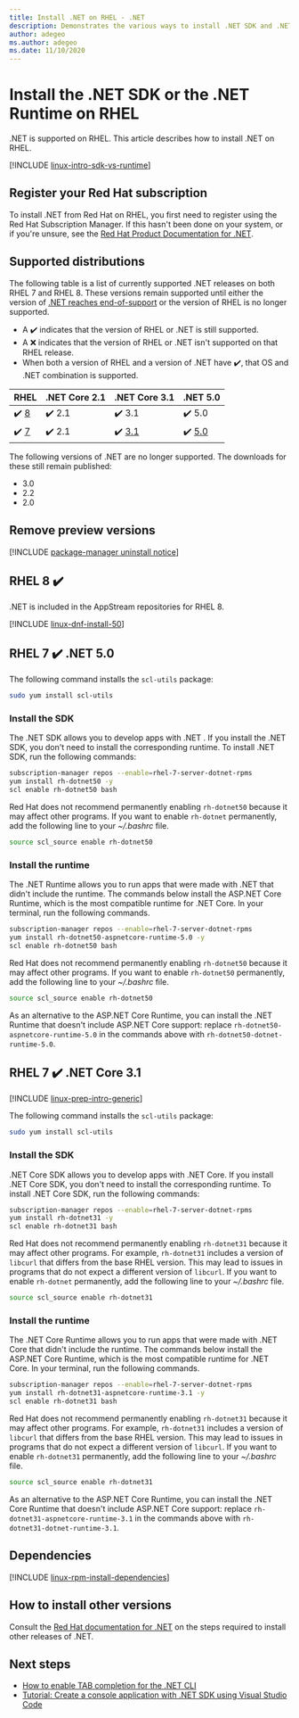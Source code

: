 ```yaml
---
title: Install .NET on RHEL - .NET
description: Demonstrates the various ways to install .NET SDK and .NET Runtime on RHEL.
author: adegeo
ms.author: adegeo
ms.date: 11/10/2020
---
```


# Install the .NET SDK or the .NET Runtime on RHEL

.NET is supported on RHEL. This article describes how to install .NET on RHEL.

[!INCLUDE [linux-intro-sdk-vs-runtime](includes/linux-intro-sdk-vs-runtime.md)]

## Register your Red Hat subscription

To install .NET from Red Hat on RHEL, you first need to register using the Red Hat Subscription Manager. If this hasn't been done on your system, or if you're unsure, see the [Red Hat Product Documentation for .NET](https://access.redhat.com/documentation/net/5.0/).

## Supported distributions

The following table is a list of currently supported .NET releases on both RHEL 7 and RHEL 8. These versions remain supported until either the version of [.NET reaches end-of-support](https://dotnet.microsoft.com/platform/support/policy/dotnet-core) or the version of RHEL is no longer supported.

- A ✔️ indicates that the version of RHEL or .NET is still supported.
- A ❌ indicates that the version of RHEL or .NET isn't supported on that RHEL release.
- When both a version of RHEL and a version of .NET have ✔️, that OS and .NET combination is supported.

| RHEL                     | .NET Core 2.1 | .NET Core 3.1 | .NET 5.0 |
|--------------------------|---------------|---------------|----------------|
| ✔️ [8](#rhel-8-)        | ✔️ 2.1        | ✔️ 3.1        | ✔️ 5.0 |
| ✔️ [7](#rhel-7--net-50) | ✔️ 2.1        | ✔️ [3.1](#rhel-7--net-core-31)        | ✔️ [5.0](#rhel-7--net-50) |

The following versions of .NET are no longer supported. The downloads for these still remain published:

- 3.0
- 2.2
- 2.0

## Remove preview versions

[!INCLUDE [package-manager uninstall notice](./includes/linux-uninstall-preview-info.md)]

## RHEL 8 ✔️

.NET is included in the AppStream repositories for RHEL 8.

[!INCLUDE [linux-dnf-install-50](includes/linux-install-50-dnf.md)]

## RHEL 7 ✔️ .NET 5.0

The following command installs the `scl-utils` package:

```bash
sudo yum install scl-utils
```

### Install the SDK

The .NET SDK allows you to develop apps with .NET . If you install the .NET SDK, you don't need to install the corresponding runtime. To install .NET SDK, run the following commands:

```bash
subscription-manager repos --enable=rhel-7-server-dotnet-rpms
yum install rh-dotnet50 -y
scl enable rh-dotnet50 bash
```

Red Hat does not recommend permanently enabling `rh-dotnet50` because it may affect other programs. If you want to enable `rh-dotnet` permanently, add the following line to your _~/.bashrc_ file.

```bash
source scl_source enable rh-dotnet50
```

### Install the runtime

The .NET Runtime allows you to run apps that were made with .NET that didn't include the runtime. The commands below install the ASP.NET Core Runtime, which is the most compatible runtime for .NET Core. In your terminal, run the following commands.

```bash
subscription-manager repos --enable=rhel-7-server-dotnet-rpms
yum install rh-dotnet50-aspnetcore-runtime-5.0 -y
scl enable rh-dotnet50 bash
```

Red Hat does not recommend permanently enabling `rh-dotnet50` because it may affect other programs. If you want to enable `rh-dotnet50` permanently, add the following line to your _~/.bashrc_ file.

```bash
source scl_source enable rh-dotnet50
```

As an alternative to the ASP.NET Core Runtime, you can install the .NET Runtime that doesn't include ASP.NET Core support: replace `rh-dotnet50-aspnetcore-runtime-5.0` in the commands above with `rh-dotnet50-dotnet-runtime-5.0`.

## RHEL 7 ✔️ .NET Core 3.1

[!INCLUDE [linux-prep-intro-generic](includes/linux-prep-intro-generic.md)]

The following command installs the `scl-utils` package:

```bash
sudo yum install scl-utils
```

### Install the SDK

.NET Core SDK allows you to develop apps with .NET Core. If you install .NET Core SDK, you don't need to install the corresponding runtime. To install .NET Core SDK, run the following commands:

```bash
subscription-manager repos --enable=rhel-7-server-dotnet-rpms
yum install rh-dotnet31 -y
scl enable rh-dotnet31 bash
```

Red Hat does not recommend permanently enabling `rh-dotnet31` because it may affect other programs. For example, `rh-dotnet31` includes a version of `libcurl` that differs from the base RHEL version. This may lead to issues in programs that do not expect a different version of `libcurl`. If you want to enable `rh-dotnet` permanently, add the following line to your _~/.bashrc_ file.

```bash
source scl_source enable rh-dotnet31
```

### Install the runtime

The .NET Core Runtime allows you to run apps that were made with .NET Core that didn't include the runtime. The commands below install the ASP.NET Core Runtime, which is the most compatible runtime for .NET Core. In your terminal, run the following commands.

```bash
subscription-manager repos --enable=rhel-7-server-dotnet-rpms
yum install rh-dotnet31-aspnetcore-runtime-3.1 -y
scl enable rh-dotnet31 bash
```

Red Hat does not recommend permanently enabling `rh-dotnet31` because it may affect other programs. For example, `rh-dotnet31` includes a version of `libcurl` that differs from the base RHEL version. This may lead to issues in programs that do not expect a different version of `libcurl`. If you want to enable `rh-dotnet31` permanently, add the following line to your _~/.bashrc_ file.

```bash
source scl_source enable rh-dotnet31
```

As an alternative to the ASP.NET Core Runtime, you can install the .NET Core Runtime that doesn't include ASP.NET Core support: replace `rh-dotnet31-aspnetcore-runtime-3.1` in the commands above with `rh-dotnet31-dotnet-runtime-3.1`.

## Dependencies

[!INCLUDE [linux-rpm-install-dependencies](includes/linux-rpm-install-dependencies.md)]

## How to install other versions

Consult the [Red Hat documentation for .NET](https://access.redhat.com/documentation/net/5.0/) on the steps required to install other releases of .NET.

## Next steps

- [How to enable TAB completion for the .NET CLI](../tools/enable-tab-autocomplete.md)
- [Tutorial: Create a console application with .NET SDK using Visual Studio Code](../tutorials/with-visual-studio-code.md)
